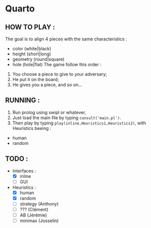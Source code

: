 # Quarto


## HOW TO PLAY :
The goal is to align 4 pieces with the same characteristics :
* color (white|black)
* height (short|long)
* geometry (round|square)
* hole (hole|flat)
The game follow this order :
1. You choose a piece to give to your adversary;
2. He put it on the board;
3. He gives you a piece, and so on...

## RUNNING :
1. Run prolog using swipl or whatever,
2. Just load the main file by typing `consult('main.pl')`.
3. Then play by typing `play(inline,Heuristics1,Heuristics2)`, with Heuristics beeing :
  * human
  * random

## TODO :
* Interfaces :
	- [X] inline
	- [ ] GUI
* Heuristics :
	* [X] human
	* [X] random
	* [ ] strategy (Anthony)
	* [ ] ??? (Clément)
	* [ ] &Alpha;&Beta; (Jérémie)
	* [ ] minimax (Josselin)
